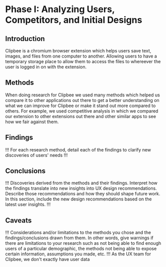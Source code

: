 # Phase I: Analyzing Users, Competitors, and Initial Designs

## Introduction

Clipbee is a chromium browser extension which helps users save text, images, and files from one computer to another. Allowing users to have a temporary storage place to allow them to access the files to whereever the user is logged in on with the extension. 

## Methods

When doing research for Clipbee we used many methods which helped us compare it to other applications out there to get a better understanding on what we can improve for Clipbee or make it stand out more compared to others. For example, we used competitive analysis in which we compared our extension to other extensions out there and other similar apps to see how we fair against them. 

## Findings

!!! For each research method, detail each of the findings to clarify new discoveries of users' needs !!!


## Conclusions

!!! Discoveries derived from the methods and their findings. Interpret how the findings translate into new insights into UX design recommendations. Describe those recommendations and how they should shape future work. In this section, include the new design recommendations based on the latest user insights. !!!


## Caveats

!!! Considerations and/or limitations to the methods you chose and the findings/conclusions drawn from them. In other words, give warnings if there are limitations to your research such as not being able to find enough users of a particular demographic, the methods not being able to expose certain information, assumptions you made, etc. !!!
As the UX team for Clipbee, we don't exactly have user data 
